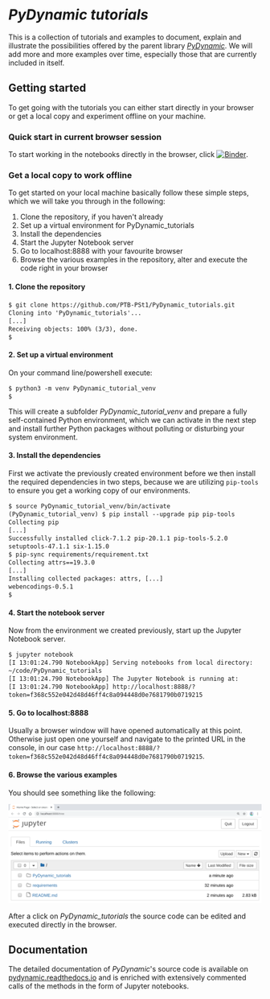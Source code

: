 # _PyDynamic tutorials_

This is a collection of tutorials and examples to document, explain and illustrate the possibilities offered by the parent library [_PyDynamic_](https://github.com/PTB-PSt1/). We will add more and more examples over time, especially those that are currently included in  itself.

## Getting started

To get going with the tutorials you can either start directly in your browser or get
 a local copy and experiment offline on your machine.
 
 ### Quick start in current browser session
 
 To start working in the notebooks directly in the browser, click 
 [![Binder](https://mybinder.org/badge_logo.svg)](https://mybinder.org/v2/gh/PTB-PSt1/PyDynamic_tutorials/introduce_mybinder).
 
 ### Get a local copy to work offline

To get started on your local machine basically follow these simple steps, which we
will take you through in
the following:

1. Clone the repository, if you haven't already
1. Set up a virtual environment for PyDynamic_tutorials
1. Install the dependencies
1. Start the Jupyter Notebook server
1. Go to localhost:8888 with your favourite browser
1. Browse the various examples in the repository, alter and execute the code right in
   your browser

#### 1. Clone the repository

```shell
$ git clone https://github.com/PTB-PSt1/PyDynamic_tutorials.git
Cloning into 'PyDynamic_tutorials'...
[...]
Receiving objects: 100% (3/3), done.
$
```

#### 2. Set up a virtual environment

On your command line/powershell execute:

```shell
$ python3 -m venv PyDynamic_tutorial_venv
$
```

This will create a subfolder _PyDynamic_tutorial_venv_ and prepare a fully
self-contained Python environment, which we can activate in the next step and install
further Python packages without polluting or disturbing your system environment.

#### 3. Install the dependencies

First we activate the previously created environment before we then install the required
dependencies in two steps, because we are utilizing `pip-tools` to ensure you get a
working copy of our environments.

```shell
$ source PyDynamic_tutorial_venv/bin/activate
(PyDynamic_tutorial_venv) $ pip install --upgrade pip pip-tools
Collecting pip
[...]
Successfully installed click-7.1.2 pip-20.1.1 pip-tools-5.2.0 setuptools-47.1.1 six-1.15.0
$ pip-sync requirements/requirement.txt
Collecting attrs==19.3.0
[...]
Installing collected packages: attrs, [...]
webencodings-0.5.1
$
```

#### 4. Start the notebook server

Now from the environment we created previously, start up the Jupyter Notebook server.

```shell
$ jupyter notebook
[I 13:01:24.790 NotebookApp] Serving notebooks from local directory: ~/code/PyDynamic_tutorials
[I 13:01:24.790 NotebookApp] The Jupyter Notebook is running at:
[I 13:01:24.790 NotebookApp] http://localhost:8888/?token=f368c552e042d48d46ff4c8a094448d0e7681790b0719215
```

#### 5. Go to localhost:8888

Usually a browser window will have opened automatically at this point. Otherwise just
open one yourself and navigate to the printed URL in the console, in our case
`http://localhost:8888/?token=f368c552e042d48d46ff4c8a094448d0e7681790b0719215`.

#### 6. Browse the various examples

You should see something like the following:

![Jupyter Notebook Server](jupyter_notebook_server.png)

After a click on _PyDynamic_tutorials_ the source code can be edited and executed directly in the browser.

## Documentation

The detailed documentation of _PyDynamic_'s source code is available on
[pydynamic.readthedocs.io](https://pydynamic.readthedocs.io/) and is enriched with
extensively commented calls of the  methods in the form of Jupyter notebooks.
